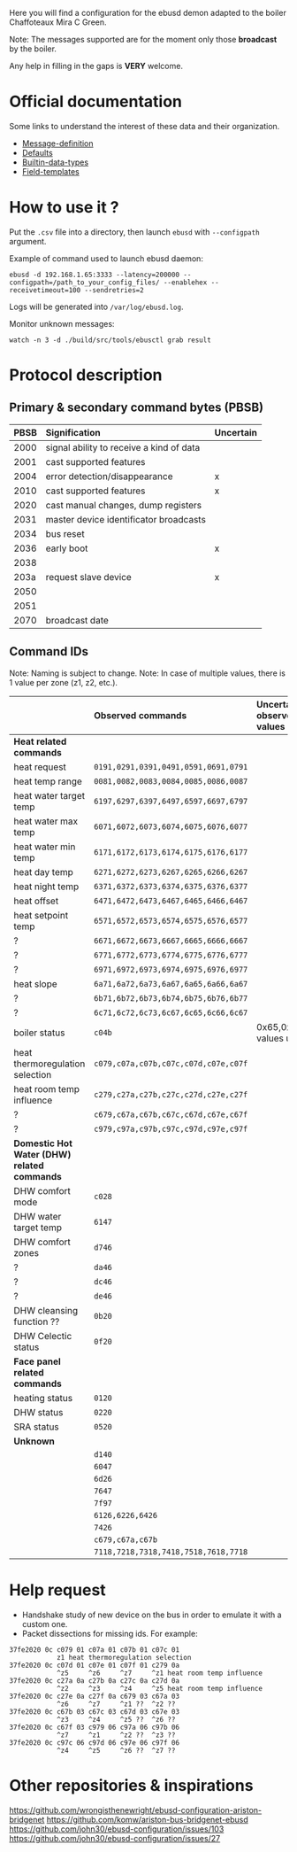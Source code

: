 
Here you will find a configuration for the ebusd demon adapted to the boiler Chaffoteaux Mira C Green.

Note: The messages supported are for the moment only those **broadcast** by the boiler.

Any help in filling in the gaps is **VERY** welcome.


# Official documentation

Some links to understand the interest of these data and their organization.

- [Message-definition](https://github.com/john30/ebusd/wiki/4.1.-Message-definition)
- [Defaults](https://github.com/john30/ebusd/wiki/4.2.-Defaults)
- [Builtin-data-types](https://github.com/john30/ebusd/wiki/4.3.-Builtin-data-types)
- [Field-templates](https://github.com/john30/ebusd/wiki/4.4.-Field-templates)

# How to use it ?

Put the `.csv` file into a directory, then launch `ebusd` with `--configpath` argument.

Example of command used to launch ebusd daemon:

    ebusd -d 192.168.1.65:3333 --latency=200000 --configpath=/path_to_your_config_files/ --enablehex --receivetimeout=100 --sendretries=2

Logs will be generated into `/var/log/ebusd.log`.

Monitor unknown messages:

    watch -n 3 -d ./build/src/tools/ebusctl grab result


# Protocol description

## Primary & secondary command bytes (PBSB)

| PBSB  | Signification                             | Uncertain
|:--- |:--- |:--- |
| 2000  | signal ability to receive a kind of data  |
| 2001  | cast supported features                   |
| 2004  | error detection/disappearance             | x
| 2010  | cast supported features                   | x
| 2020  | cast manual changes, dump registers       |
| 2031  | master device identificator broadcasts    |
| 2034  | bus reset                                 |
| 2036  | early boot                                | x
| 2038  |                                           |
| 203a  | request slave device                      | x
| 2050  |                                           |
| 2051  |                                           |
| 2070  | broadcast date                            |


## Command IDs

Note: Naming is subject to change.
Note: In case of multiple values, there is 1 value per zone (z1, z2, etc.).

| 	              	                | Observed commands                     | Uncertain observed values     | Corresponding boiler menu
|:--- |:--- |:--- |:--- |
| **Heat related commands**
| heat request                      | `0191,0291,0391,0491,0591,0691,0791`  |                               | 434
| heat temp range                   | `0081,0082,0083,0084,0085,0086,0087`  |                               | 420
| heat water target temp            | `6197,6297,6397,6497,6597,6697,6797`  |                               |
| heat water max temp               | `6071,6072,6073,6074,6075,6076,6077`  |                               | 425
| heat water min temp               | `6171,6172,6173,6174,6175,6176,6177`  |                               | 426
| heat day temp                     | `6271,6272,6273,6267,6265,6266,6267`  |                               |
| heat night temp                   | `6371,6372,6373,6374,6375,6376,6377`  |                               |
| heat offset                       | `6471,6472,6473,6467,6465,6466,6467`  |                               | 423
| heat setpoint temp                | `6571,6572,6573,6574,6575,6576,6577`  |                               | 402
| ?                                 | `6671,6672,6673,6667,6665,6666,6667`  |                               |
| ?                                 | `6771,6772,6773,6774,6775,6776,6777`  |                               |
| ?                                 | `6971,6972,6973,6974,6975,6976,6977`  |                               |
| heat slope                        | `6a71,6a72,6a73,6a67,6a65,6a66,6a67`  |                               |
| ?                                 | `6b71,6b72,6b73,6b74,6b75,6b76,6b77`  |                               | 422
| ?                                 | `6c71,6c72,6c73,6c67,6c65,6c66,6c67`  |                               |
| boiler status                     | `c04b`                                | 0x65,0x23,0x06 values unknown |
| heat thermoregulation selection   | `c079,c07a,c07b,c07c,c07d,c07e,c07f`  |                               | 421
| heat room temp influence          | `c279,c27a,c27b,c27c,c27d,c27e,c27f`  |                               | 424
| ?                                 | `c679,c67a,c67b,c67c,c67d,c67e,c67f`  |                               |
| ?                                 | `c979,c97a,c97b,c97c,c97d,c97e,c97f`  |                               |
| **Domestic Hot Water (DHW) related commands**
| DHW comfort mode            	    | `c028`                                |                               |250
| DHW water target temp             | `6147`                                |                               |200
| DHW comfort zones                 | `d746`                                |                               |250
| ?                                 | `da46`                                |                               |
| ?                                 | `dc46`                                |                               |
| ?                                 | `de46`                                |                               |
| DHW cleansing function ??         | `0b20`                                |                               |
| DHW Celectic status               | `0f20`                                |                               |256
| **Face panel related commands**
| heating status                    | `0120`                                |                               |
| DHW status                        | `0220`                                |                               |
| SRA status                        | `0520`                                |                               |224
| **Unknown**
|                                   | `d140`                                |                               |
|                                   | `6047`                                |                               |
|                                   | `6d26`                                |                               |
|                                   | `7647`                                |                               |
|                                   | `7f97`                                |                               |
|                                   | `6126,6226,6426`                      |                               |
|                                   | `7426`                                |                               |
|                                   | `c679,c67a,c67b`                      |                               |
|                                   | `7118,7218,7318,7418,7518,7618,7718`


# Help request

- Handshake study of new device on the bus in order to emulate it with a custom one.
- Packet dissections for missing ids. For example:

```
37fe2020 0c c079 01 c07a 01 c07b 01 c07c 01
            z1 heat thermoregulation selection
37fe2020 0c c07d 01 c07e 01 c07f 01 c279 0a
            ^z5     ^z6     ^z7     ^z1 heat room temp influence
37fe2020 0c c27a 0a c27b 0a c27c 0a c27d 0a
            ^z2     ^z3     ^z4     ^z5 heat room temp influence
37fe2020 0c c27e 0a c27f 0a c679 03 c67a 03
            ^z6     ^z7     ^z1 ??  ^z2 ??
37fe2020 0c c67b 03 c67c 03 c67d 03 c67e 03
            ^z3     ^z4     ^z5 ??  ^z6 ??
37fe2020 0c c67f 03 c979 06 c97a 06 c97b 06
            ^z7     ^z1     ^z2 ??  ^z3 ??
37fe2020 0c c97c 06 c97d 06 c97e 06 c97f 06
            ^z4     ^z5     ^z6 ??  ^z7 ??
```

# Other repositories & inspirations

https://github.com/wrongisthenewright/ebusd-configuration-ariston-bridgenet
https://github.com/komw/ariston-bus-bridgenet-ebusd
https://github.com/john30/ebusd-configuration/issues/103
https://github.com/john30/ebusd-configuration/issues/27